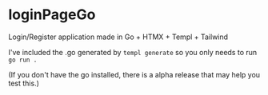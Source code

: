 # loginPageGo
Login/Register application made in Go + HTMX + Templ + Tailwind

I've included the .go generated by ```templ generate``` so you only needs to run ```go run .```

(If you don't have the go installed, there is a alpha release that may help you test this.)
